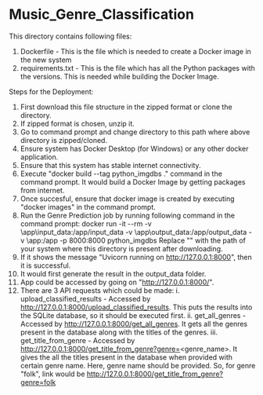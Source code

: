 # Music_Genre_Classification

This directory contains following files:
1. Dockerfile - This is the file which is needed to create a Docker image in the new system
2. requirements.txt - This is the file which has all the Python packages with the versions. This is needed while building the Docker Image.

Steps for the Deployment:
1. First download this file structure in the zipped format or clone the directory.
2. If zipped format is chosen, unzip it.
3. Go to command prompt and change directory to this path where above directory is zipped/cloned.
4. Ensure system has Docker Desktop (for Windows) or any other docker application.
5. Ensure that this system has stable internet connectivity.
6. Execute "docker build --tag python_imgdbs ." command in the command prompt. It would build a Docker Image by getting packages from internet.
7. Once succesful, ensure that docker image is created by executing "docker images" in the command prompt.
8. Run the Genre Prediction job by running following command in the command prompt:
docker run -it --rm -v <Path of your local system of folder Music_Genre_Classification>\app\input_data:/app/input_data -v <Path of your local system of folder Music_Genre_Classification>\app\output_data:/app/output_data -v <Path of your local system of folder Music_Genre_Classification>\app:/app -p 8000:8000 python_imgdbs
Replace "<Path of your local system of folder Music_Genre_Classification>" with the path of your system where this directory is present after downloading.
9. If it shows the message "Uvicorn running on http://127.0.0.1:8000", then it is successful.
10. It would first generate the result in the output_data folder.
11. App could be accessed by going on "http://127.0.0.1:8000/".
12. There are 3 API requests which could be made:
  i. upload_classified_results - Accessed by http://127.0.0.1:8000/upload_classified_results. This puts the results into the SQLite database, so it should be executed first.
  ii. get_all_genres - Accessed by http://127.0.0.1:8000/get_all_genres. It gets all the genres present in the database along with the titles of the genres.
  iii. get_title_from_genre - Accessed by http://127.0.0.1:8000/get_title_from_genre?genre=<genre_name>. It gives the all the titles present in the database when provided with certain genre name. Here, genre name should be provided. So, for genre "folk", link would be http://127.0.0.1:8000/get_title_from_genre?genre=folk

